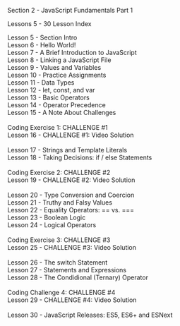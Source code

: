 Section  2 - JavaScript Fundamentals Part 1

Lessons 5 - 30 Lesson Index

Lesson 5 - Section Intro   <br>
Lesson 6 - Hello World!   <br>
Lesson 7 - A Brief Introduction to JavaScript   <br>
Lesson 8 - Linking a JavaScript File   <br>
Lesson 9 - Values and Variables   <br>
Lesson 10 - Practice Assignments   <br>
Lesson 11 - Data Types   <br>
Lesson 12 - let, const, and var   <br>
Lesson 13 - Basic Operators   <br>
Lesson 14 - Operator Precedence   <br>
Lesson 15 - A Note About Challenges   <br>
<br>
Coding Exercise 1: CHALLENGE #1   <br>
Lesson 16 - CHALLENGE #1: Video Solution   <br>
<br>
Lesson 17 - Strings and Template Literals   <br>
Lesson 18 - Taking Decisions: if / else Statements   <br>
<br>
Coding Exercise 2: CHALLENGE #2   <br>
Lesson 19 - CHALLENGE #2: Video Solution   <br>
<br>
Lesson 20 - Type Conversion and Coercion   <br>
Lesson 21 - Truthy and Falsy Values   <br>
Lesson 22 - Equality Operators: == vs. ===   <br>
Lesson 23 - Boolean Logic   <br>
Lesson 24 - Logical Operators   <br>
<br>
Coding Exercise 3: CHALLENGE #3   <br>
Lesson 25 - CHALLENGE #3: Video Solution   <br>
<br>
Lesson 26 - The switch Statement   <br>
Lesson 27 - Statements and Expressions   <br>
Lesson 28 - The Condidional (Ternary) Operator   <br>
<br>
Coding Challenge 4: CHALLENGE #4   <br>
Lesson 29 - CHALLENGE #4: Video Solution   <br>
<br>
Lesson 30 - JavaScript Releases: ES5, ES6+ and ESNext   <br>